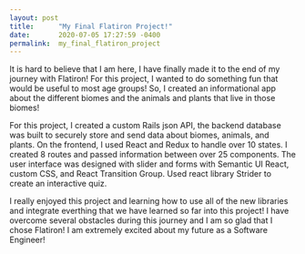 ```yaml
---
layout: post
title:      "My Final Flatiron Project!"
date:       2020-07-05 17:27:59 -0400
permalink:  my_final_flatiron_project
---
```



It is hard to believe that I am here, I have finally made it to the end of my journey with Flatiron! For this project, I wanted to do something fun that would be useful to most age groups! So, I created an informational app about the different biomes and the animals and plants that live in those biomes!

For this project, I created a custom Rails json API, the backend database was built to securely store and send data about biomes, animals, and plants. 
On the frontend, I used React and Redux to handle over 10 states. 
I created 8 routes and passed information between over 25 components. 
The user interface was designed with slider and forms with Semantic UI React, custom CSS, and React Transition Group. Used react library Strider to create an interactive quiz. 

I really enjoyed this project and learning how to use all of the new libraries and integrate everthing that we have learned so far into this project! I have overcome several obstacles during this journey and I am so glad that I chose Flatiron! I am extremely excited about my future as a Software Engineer! 
